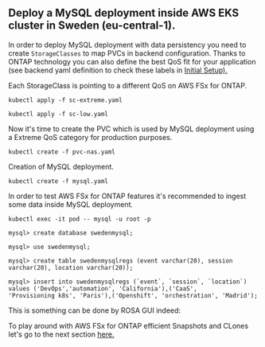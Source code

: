 ## Deploy a MySQL deployment inside AWS EKS cluster in Sweden (eu-central-1).

In order to deploy MySQL deployment with data persistency you need to create ````StorageClasses```` to map PVCs in backend configuration. Thanks to ONTAP technology you can also define the best QoS fit for your application (see backend yaml definition to check these labels in [Initial  Setup).](/README-initial.md)

Each StorageClass is pointing to a different QoS on AWS FSx for ONTAP.
````
kubectl apply -f sc-extreme.yaml 

kubectl apply -f sc-low.yaml
````
Now it's time to create the PVC which is used by MySQL deployment using a Extreme QoS category for production purposes.

`````
kubectl create -f pvc-nas.yaml
``````
Creation of MySQL deployment.
`````
kubectl create -f mysql.yaml
`````

In order to test AWS FSx for ONTAP features it's recommended to ingest some data inside MySQL deployment.

`````
kubectl exec -it pod -- mysql -u root -p

mysql> create database swedenmysql;

mysql> use swedenmysql;

mysql> create table swedenmysqlregs (event varchar(20), session varchar(20), location varchar(20));

mysql> insert into swedenmysqlregs (`event`, `session`, `location`) values ('DevOps','automation', 'California'),('CaaS', 
'Provisioning k8s', 'Paris'),('Openshift', 'orchestration', 'Madrid'); 
`````

This is something can be done by ROSA GUI indeed:

To play around with AWS FSx for ONTAP efficient Snapshots and CLones let's go to the next section [here.](/2-CSI_Snapshots/README-CSI.md)